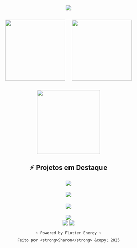 <div align="center">  
<img src="https://capsule-render.vercel.app/api?type=waving&color=gradient&customColorList=0,2,2,5,30&height=200&section=header&text=Sharon%20Akoth&fontSize=50&fontColor=00d4ff&animation=twinkling&fontAlignY=35&desc=.Net%20•React%20•Next.js%20•Angular%20Developer&descSize=20&descAlignY=55" />  
<div style="display: flex; justify-content: center; gap: 20px; margin: 30px 0;">
<img height="190" src="https://github-readme-stats.vercel.app/api?username=sharonoito&show_icons=true&theme=radical&include_all_commits=true&count_private=true&cache_seconds=30&bg_color=0d1117&border_color=00d4ff&title_color=00d4ff&text_color=ffffff&icon_color=ff6b6b&ring_color=00d4ff&fire_color=ff6b6b&currStreakNum=00d4ff&currStreakLabel=00d4ff&sideNums=00d4ff&sideLabels=ffffff&dates=8cc8ff&hide_border=false&border_radius=15" />
<img height="190" src="https://github-readme-stats.vercel.app/api/top-langs/?username=sharonoito&layout=compact&langs_count=12&theme=radical&cache_seconds=random&bg_color=0d1117&border_color=00d4ff&title_color=00d4ff&text_color=ffffff&hide_border=false&border_radius=15&card_width=320" />
</div>  
<img height="200" src="https://github-readme-streak-stats.herokuapp.com?user=sharonoito&theme=radical&cache_seconds=random&background=0d1117&border=00d4ff&stroke=00d4ff&ring=ff6b6b&fire=ff6b6b&currStreakNum=00d4ff&sideNums=00d4ff&currStreakLabel=00d4ff&sideLabels=ffffff&dates=8cc8ff&excludeDaysLabel=666666" />
</div>
 
<div align="center">

## ⚡ Projetos em Destaque  
<div style="display: grid; grid-template-columns: repeat(auto-fit, minmax(400px, 1fr)); gap: 20px; margin: 20px 0;">
<a href="https://github.com/sharonoito/Flash-Prompt-Generator">
<img src="https://github-readme-stats.vercel.app/api/pin/?username=sharonoito&repo=Flash-Prompt-Generator&theme=radical&show_owner=true&cache_seconds=30&bg_color=0d1117&border_color=00d4ff&title_color=00d4ff&text_color=ffffff&icon_color=ff6b6b&hide_border=false&border_radius=15" />
</a>
<a href="https://github.comsharonoito/sharonoito.github.io">
<img src="https://github-readme-stats.vercel.app/api/pin/?username=sharonoitos&repo=sharonoito.github.io&theme=radical&show_owner=true&cache_seconds=random&bg_color=0d1117&border_color=00d4ff&title_color=00d4ff&text_color=ffffff&icon_color=ff6b6b&hide_border=false&border_radius=15" />
</a>
<a href="https://github.com/sharonoito/Dart-do-Zero">
<img src="https://github-readme-stats.vercel.app/api/pin/?username=sharonoito&repo=Dart-do-Zero&theme=radical&show_owner=true&cache_seconds=random&bg_color=0d1117&border_color=00d4ff&title_color=00d4ff&text_color=ffffff&icon_color=ff6b6b&hide_border=false&border_radius=15" />
</a>
</div>  
<img src="https://github-profile-summary-cards.vercel.app/api/cards/profile-details?username=sharonoito&theme=radical&cache_seconds=random" />
</div>
 
<div align="center">  
<img src="https://capsule-render.vercel.app/api?type=waving&color=gradient&customColorList=0,2,2,5,30&height=120&section=footer&animation=twinkling" />  
<img src="https://komarev.com/ghpvc/?username=sharonoito&style=for-the-badge&color=00d4ff&cache_seconds=random" />  
<p style="color: #00d4ff; font-family: 'Courier New', monospace; margin-top: 10px; font-size: 14px;">

    ⚡ Powered by Flutter Energy ⚡
</p>
<p style="color: #8cc8ff; font-family: 'Courier New', monospace; font-size: 13px; margin-top: -5px;">

    Feito por <strong>Sharon</strong> &copy; 2025
</p>
</div>
 
